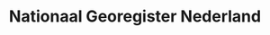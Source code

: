 ---
schema: default
title: Nationaal Georegister Nederland
description: 'http://www.nationaalgeoregister.nl'
logo: >-
  http://www.nationaalgeoregister.nl/geonetwork/catalog/views/ngr/images/NGRlogo.png
---